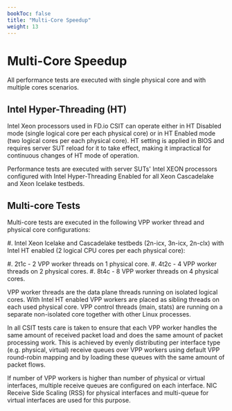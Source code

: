 ```yaml
---
bookToc: false
title: "Multi-Core Speedup"
weight: 13
---
```


# Multi-Core Speedup

All performance tests are executed with single physical core and with
multiple cores scenarios.

## Intel Hyper-Threading (HT)

Intel Xeon processors used in FD.io CSIT can operate either in HT
Disabled mode (single logical core per each physical core) or in HT
Enabled mode (two logical cores per each physical core). HT setting is
applied in BIOS and requires server SUT reload for it to take effect,
making it impractical for continuous changes of HT mode of operation.

Performance tests are executed with server SUTs' Intel XEON processors
configured with Intel Hyper-Threading Enabled for all Xeon
Cascadelake and Xeon Icelake testbeds.

## Multi-core Tests

Multi-core tests are executed in the following VPP worker thread and physical
core configurations:

#. Intel Xeon Icelake and Cascadelake testbeds (2n-icx, 3n-icx, 2n-clx)
   with Intel HT enabled (2 logical CPU cores per each physical core):

  #. 2t1c - 2 VPP worker threads on 1 physical core.
  #. 4t2c - 4 VPP worker threads on 2 physical cores.
  #. 8t4c - 8 VPP worker threads on 4 physical cores.

VPP worker threads are the data plane threads running on isolated
logical cores. With Intel HT enabled VPP workers are placed as sibling
threads on each used physical core. VPP control threads (main, stats)
are running on a separate non-isolated core together with other Linux
processes.

In all CSIT tests care is taken to ensure that each VPP worker handles
the same amount of received packet load and does the same amount of
packet processing work. This is achieved by evenly distributing per
interface type (e.g. physical, virtual) receive queues over VPP workers
using default VPP round-robin mapping and by loading these queues with
the same amount of packet flows.

If number of VPP workers is higher than number of physical or virtual
interfaces, multiple receive queues are configured on each interface.
NIC Receive Side Scaling (RSS) for physical interfaces and multi-queue
for virtual interfaces are used for this purpose.